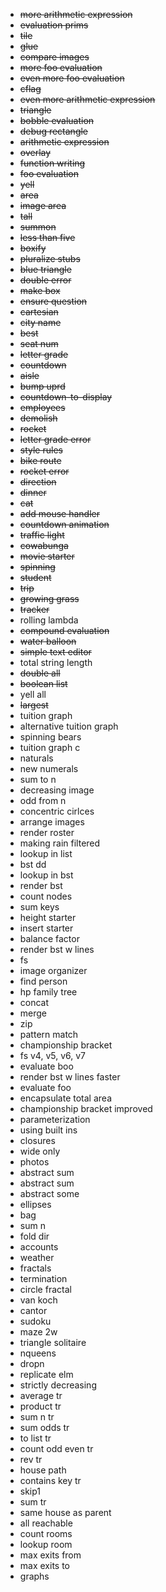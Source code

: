 - ~~more arithmetic expression~~
- ~~evaluation prims~~
- ~~tile~~
- ~~glue~~
- ~~compare images~~
- ~~more foo evaluation~~
- ~~even more foo evaluation~~
- ~~cflag~~
- ~~even more arithmetic expression~~
- ~~triangle~~
- ~~bobble evaluation~~
- ~~debug rectangle~~
- ~~arithmetic expression~~
- ~~overlay~~
- ~~function writing~~
- ~~foo evaluation~~
- ~~yell~~
- ~~area~~
- ~~image area~~
- ~~tall~~
- ~~summon~~
- ~~less than five~~
- ~~boxify~~
- ~~pluralize stubs~~
- ~~blue triangle~~
- ~~double error~~
- ~~make box~~
- ~~ensure question~~
- ~~cartesian~~
- ~~city name~~
- ~~best~~
- ~~seat num~~
- ~~letter grade~~
- ~~countdown~~
- ~~aisle~~
- ~~bump uprd~~
- ~~countdown-to-display~~
- ~~employees~~
- ~~demolish~~
- ~~rocket~~
- ~~letter grade error~~
- ~~style rules~~
- ~~bike route~~
- ~~rocket error~~
- ~~direction~~
- ~~dinner~~
- ~~cat~~
- ~~add mouse handler~~
- ~~countdown animation~~
- ~~traffic light~~
- ~~cowabunga~~
- ~~movie starter~~
- ~~spinning~~
- ~~student~~
- ~~trip~~
- ~~growing grass~~
- ~~tracker~~
- rolling lambda
- ~~compound evaluation~~
- ~~water balloon~~
- ~~simple text editor~~
- total string length
- ~~double all~~
- ~~boolean list~~
- yell all
- ~~largest~~
- tuition graph
- alternative tuition graph
- spinning bears
- tuition graph c
- naturals
- new numerals
- sum to n
- decreasing image
- odd from n
- concentric cirlces
- arrange images
- render roster
- making rain filtered
- lookup in list
- bst dd
- lookup in bst
- render bst
- count nodes
- sum keys
- height starter
- insert starter
- balance factor
- render bst w lines
- fs
- image organizer
- find person
- hp family tree
- concat
- merge
- zip
- pattern match
- championship bracket
- fs v4, v5, v6, v7
- evaluate boo
- render bst w lines faster
- evaluate foo
- encapsulate total area
- championship bracket improved
- parameterization
- using built ins
- closures
- wide only
- photos
- abstract sum
- abstract sum
- abstract some
- ellipses
- bag
- sum n
- fold dir
- accounts
- weather
- fractals
- termination
- circle fractal
- van koch
- cantor
- sudoku
- maze 2w
- triangle solitaire
- nqueens
- dropn
- replicate elm
- strictly decreasing
- average tr
- product tr
- sum n tr
- sum odds tr
- to list tr
- count odd even tr
- rev tr
- house path
- contains key tr
- skip1
- sum tr
- same house as parent
- all reachable
- count rooms
- lookup room
- max exits from
- max exits to
- graphs